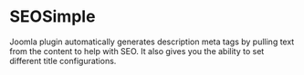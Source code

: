 SEOSimple
=========

Joomla plugin automatically generates description meta tags by pulling text from the content to help with SEO. It also gives you the ability to set different title configurations.
